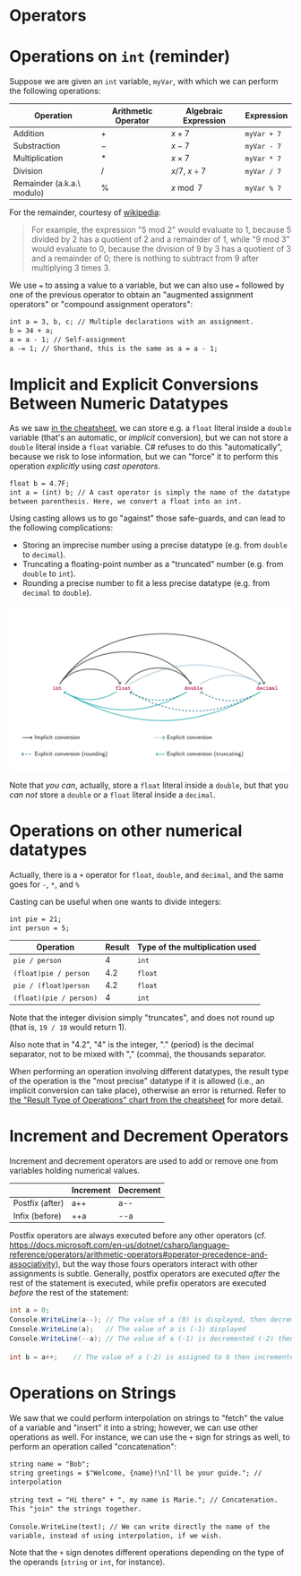 # Operators

<!-- 

from list of topics, this should cover the following:

## Operators

- Binary arithmetic operators: `*`, `/`, `%`, `+`, `-`
- Unary arithmetic operators: `++`, `--`
- The difference between postfix and infix notation for unary operators :question:
- Comparison operators: `!=`, `==`, `>`, `>=`, `<`, `<=`
- Boolean logical operators: `&&`, `||`, `!`
- Precedence and "validity" of some expressions (typically, `! 2 < 3` is not a valid expression) 
- Combined assignment operators: `+=`, `*=`, `-=`, `/=`, `%=`

-->

# Operations on `int` (reminder)

Suppose we are given an `int` variable, `myVar`, with which we can perform the following operations:

Operation | Arithmetic Operator | Algebraic Expression |  Expression
--- | --- | --- | ---
Addition | $+$ | $x + 7$ | `myVar + 7`
Substraction | $-$ | $x - 7$ | `myVar - 7`
Multiplication | $*$ | $x \times 7$ | `myVar * 7`
Division | $/$ | $x / 7$,  $x \div 7$ | `myVar / 7`
Remainder (a.k.a.\ modulo) | $\%$ | $x \bmod 7$ | `myVar % 7`

For the remainder, courtesy of [wikipedia](https://en.wikipedia.org/wiki/Modulo_operation):

> For example, the expression "5 mod 2" would evaluate to 1, because 5 divided by 2 has a quotient of 2 and a remainder of 1, while "9 mod 3" would evaluate to 0, because the division of 9 by 3 has a quotient of 3 and a remainder of 0; there is nothing to subtract from 9 after multiplying 3 times 3. 

We use `=` to assing a value to a variable, but we can also use `=` followed by one of the previous operator to obtain an "augmented assignment operators" or "compound assignment operators":

~~~~~~~{.cs}
int a = 3, b, c; // Multiple declarations with an assignment.
b = 34 + a;
a = a - 1; // Self-assignment
a -= 1; // Shorthand, this is the same as a = a - 1;
~~~~~~~



# Implicit and Explicit Conversions Between Numeric Datatypes

As we saw [in the cheatsheet](https://spots.augusta.edu/caubert/teaching/2020/fall/csci1301/weekly/03/datatypes/index.html#compatibility), we can store e.g. a `float` literal inside a `double` variable (that's an automatic, or _implicit_ conversion), but we can not store a `double` literal inside a `float` variable.
C# refuses to do this "automatically", because we risk to lose information, but we can "force" it to perform this operation _explicitly_ using _cast operators_.


~~~~~~~{.cs}
float b = 4.7F;
int a = (int) b; // A cast operator is simply the name of the datatype between parenthesis. Here, we convert a float into an int.
~~~~~~~

Using casting allows us to go "against" those safe-guards, and can lead to the following complications:

- Storing an imprecise number using a precise datatype (e.g. from `double` to `decimal`).
- Truncating a floating-point number as a "truncated" number (e.g. from `double` to `int`).
- Rounding a precise number to fit a less precise datatype (e.g. from `decimal` to `double`).

!["Implicit and Explicit Conversion Between Datatypes"](/img/conversions.svg)


Note that _you can_, actually, store a `float` literal inside a `double`, but that you _can not_ store a `double` or a `float` literal inside a `decimal`.



# Operations on other numerical datatypes

Actually, there is a `+` operator for `float`, `double`, and `decimal`, and the same goes for `-`, `*`, and `%`

Casting can be useful when one wants to divide integers:

~~~~~~~{.cs}
int pie = 21;
int person = 5;
~~~~~~~

Operation | Result | Type of the multiplication used
--- | --- | --- 
 `pie / person` | 4 | `int`
 `(float)pie / person` | 4.2 |  `float`
`pie / (float)person`  | 4.2 | `float`
`(float)(pie / person)` |  4 | `int` 

Note that the integer division simply "truncates", and does not round up (that is, `19 / 10` would return 1).

Also note that in "4.2", "4" is the integer, "." (period) is the decimal separator, not to be mixed with "," (comma), the thousands separator.

When performing an operation involving different datatypes, the result type of the operation is the "most precise" datatype if it is allowed (i.e., an implicit conversion can take place), otherwise an error is returned.
Refer to [the "Result Type of Operations" chart from the cheatsheet](../datatypes_in_csharp.html#result-type-of-operations) for more detail.

# Increment and Decrement Operators

Increment and decrement operators are used to add or remove one from variables holding numerical values.


| | Increment | Decrement |
| --- | --- | --- | 
| Postfix (after) | a++ | a-- |
| Infix (before) | ++a | --a |

Postfix operators are always executed before any other operators (cf. <https://docs.microsoft.com/en-us/dotnet/csharp/language-reference/operators/arithmetic-operators#operator-precedence-and-associativity>), but the way those fours operators interact with other assignments is subtle.
Generally, postfix operators are executed _after_ the rest of the statement is executed, while prefix operators are executed _before_ the rest of the statement:

~~~~~~~{.cs .numberLines}
int a = 0;
Console.WriteLine(a--); // The value of a (0) is displayed, then decremented (-1).
Console.WriteLine(a);   // The value of a is (-1) displayed
Console.WriteLine(--a); // The value of a (-1) is decremented (-2) then displayed.

int b = a++;    // The value of a (-2) is assigned to b then incremented (-1).
~~~~~~~


# Operations on Strings

We saw that we could perform interpolation on strings to "fetch" the value of a variable and "insert" it into a string; however, we can use other operations as well.
For instance, we can use the `+` sign for strings as well, to perform an operation called "concatenation":

~~~~~~~{.cs}
string name = "Bob";
string greetings = $"Welcome, {name}!\nI'll be your guide."; // interpolation

string text = "Hi there" + ", my name is Marie."; // Concatenation. This "join" the strings together.

Console.WriteLine(text); // We can write directly the name of the variable, instead of using interpolation, if we wish.
~~~~~~~

Note that the `+` sign denotes different operations depending on the type of the operands (`string` or `int`, for instance).

